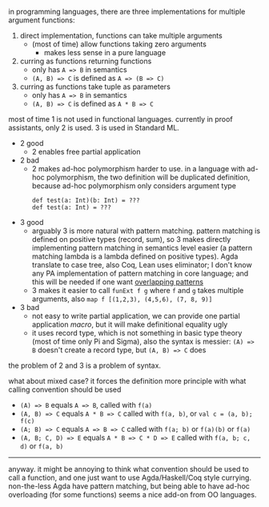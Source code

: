 in programming languages, there are three implementations for multiple argument functions:


1. direct implementation, functions can take multiple arguments
    * (most of time) allow functions taking zero arguments
        * makes less sense in a pure language
2. curring as functions returning functions
    * only has `A => B` in semantics
    * `(A, B) => C` is defined as `A => (B => C)`
3. curring as functions take tuple as parameters
    * only has `A => B` in semantics
    * `(A, B) => C` is defined as `A * B => C`


most of time 1 is not used in functional languages. currently in proof assistants, only 2 is used. 3 is used in Standard ML.


* 2 good
    * 2 enables free partial application
* 2 bad
    * 2 makes ad-hoc polymorphism harder to use. in a language with ad-hoc polymorphism, the two definition will be duplicated definition, because ad-hoc polymorphism only considers argument type
      ```
      def test(a: Int)(b: Int) = ???
      def test(a: Int) = ???
      ```
* 3 good
    * arguably 3 is more natural with pattern matching. pattern matching is defined on positive types (record, sum), so 3 makes directly implementing pattern matching in semantics level easier (a pattern matching lambda is a lambda defined on positive types). Agda translate to case tree, also Coq, Lean uses eliminator; I don't know any PA implementation of pattern matching in core language; and this will be needed if one want [overlapping patterns](https://scholar.google.com/scholar?hl=en&as_sdt=0%2C5&q=Overlapping+and+order-independent+patterns+in+type+theory&btnG=)
    * 3 makes it easier to call `funExt f g` where `f` and `g` takes multiple arguments, also `map f [(1,2,3), (4,5,6), (7, 8, 9)]`
* 3 bad
    * not easy to write partial application, we can provide one partial application *macro*, but it will make definitional equality ugly
    * it uses record type, which is not something in basic type theory (most of time only Pi and Sigma), also the syntax is messier: `(A) => B` doesn't create a record type, but `(A, B) => C` does
    
    
the problem of 2 and 3 is a problem of syntax. 

what about mixed case? it forces the definition more principle with what calling convention should be used


* `(A) => B` equals `A => B`, called with `f(a)`
* `(A, B) => C` equals `A * B => C` called with `f(a, b)`, or `val c = (a, b); f(c)`
* `(A; B) => C` equals `A => B => C` called with `f(a; b)` or `f(a)(b)` or `f(a)`
* `(A, B; C, D) => E` equals `A * B => C * D => E` called with `f(a, b; c, d)` or `f(a, b)`

------

anyway. it might be annoying to think what convention should be used to call a function, and one just want to use Agda/Haskell/Coq style currying. non-the-less Agda have pattern matching, but being able to have ad-hoc overloading (for some functions) seems a nice add-on from OO languages.
     
    




